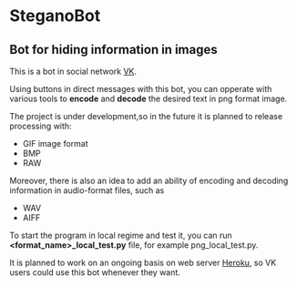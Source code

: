 # SteganoBot
## Bot for hiding information in images
This is a bot in social network [VK](https://vk.com/).

Using buttons in direct messages with this bot, you can opperate with various tools to **encode** and **decode** the desired text in png format image.

The project is under development,so in the future it is planned to release processing with:
* GIF image format 
* BMP
* RAW

Moreover, there is also an idea to add an ability of encoding and decoding information in audio-format files, such as 
* WAV 
* AIFF

To start the program in local regime and test it, you can run **<format_name>_local_test.py** file, for example png_local_test.py.

It is planned to work on an ongoing basis on web server [Heroku](https://www.heroku.com/), so VK users could use this bot whenever they want.

